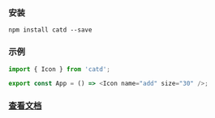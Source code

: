 
### 安装

```
npm install catd --save
```

### 示例

```ts
import { Icon } from 'catd';

export const App = () => <Icon name="add" size="30" />;
```

### [查看文档](https://lby1024.gitee.io/cat-design)
